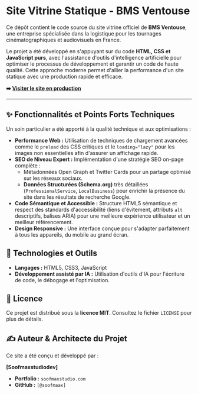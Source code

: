 # Site Vitrine Statique - BMS Ventouse

Ce dépôt contient le code source du site vitrine officiel de **BMS Ventouse**, une entreprise spécialisée dans la logistique pour les tournages cinématographiques et audiovisuels en France.

Le projet a été développé en s'appuyant sur du code **HTML, CSS et JavaScript purs**, avec l'assistance d'outils d'intelligence artificielle pour optimiser le processus de développement et garantir un code de haute qualité. Cette approche moderne permet d'allier la performance d'un site statique avec une production rapide et efficace.

**➡️ [Visiter le site en production](https://bmsventouse.fr/)**

---

## ✨ Fonctionnalités et Points Forts Techniques

Un soin particulier a été apporté à la qualité technique et aux optimisations :

*   **Performance Web :** Utilisation de techniques de chargement avancées comme le `preload` des CSS critiques et le `loading="lazy"` pour les images non essentielles afin d'assurer un affichage rapide.
*   **SEO de Niveau Expert :** Implémentation d'une stratégie SEO on-page complète :
    *   Métadonnées Open Graph et Twitter Cards pour un partage optimisé sur les réseaux sociaux.
    *   **Données Structurées (Schema.org)** très détaillées (`ProfessionalService`, `LocalBusiness`) pour enrichir la présence du site dans les résultats de recherche Google.
*   **Code Sémantique et Accessible :** Structure HTML5 sémantique et respect des standards d'accessibilité (liens d'évitement, attributs `alt` descriptifs, balises ARIA) pour une meilleure expérience utilisateur et un meilleur référencement.
*   **Design Responsive :** Une interface conçue pour s'adapter parfaitement à tous les appareils, du mobile au grand écran.

## 🚀 Technologies et Outils

*   **Langages :** HTML5, CSS3, JavaScript
*   **Développement assisté par IA :** Utilisation d'outils d'IA pour l'écriture de code, le débogage et l'optimisation.

## 📄 Licence

Ce projet est distribué sous la **licence MIT**. Consultez le fichier `LICENSE` pour plus de détails.

## ✍️ Auteur & Architecte du Projet

Ce site a été conçu et développé par :

**[Soofmaxstudiodev]**
*   **Portfolio :** `soofmaxstudio.com`
*   **GitHub :** `[@soofmaax]`

